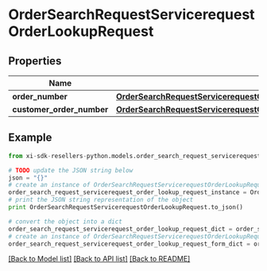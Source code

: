 # OrderSearchRequestServicerequestOrderLookupRequest


## Properties

Name | Type | Description | Notes
------------ | ------------- | ------------- | -------------
**order_number** | [**OrderSearchRequestServicerequestOrderLookupRequestOrderNumber**](OrderSearchRequestServicerequestOrderLookupRequestOrderNumber.md) |  | [optional] 
**customer_order_number** | [**OrderSearchRequestServicerequestOrderLookupRequestCustomerOrderNumber**](OrderSearchRequestServicerequestOrderLookupRequestCustomerOrderNumber.md) |  | [optional] 

## Example

```python
from xi-sdk-resellers-python.models.order_search_request_servicerequest_order_lookup_request import OrderSearchRequestServicerequestOrderLookupRequest

# TODO update the JSON string below
json = "{}"
# create an instance of OrderSearchRequestServicerequestOrderLookupRequest from a JSON string
order_search_request_servicerequest_order_lookup_request_instance = OrderSearchRequestServicerequestOrderLookupRequest.from_json(json)
# print the JSON string representation of the object
print OrderSearchRequestServicerequestOrderLookupRequest.to_json()

# convert the object into a dict
order_search_request_servicerequest_order_lookup_request_dict = order_search_request_servicerequest_order_lookup_request_instance.to_dict()
# create an instance of OrderSearchRequestServicerequestOrderLookupRequest from a dict
order_search_request_servicerequest_order_lookup_request_form_dict = order_search_request_servicerequest_order_lookup_request.from_dict(order_search_request_servicerequest_order_lookup_request_dict)
```
[[Back to Model list]](../README.md#documentation-for-models) [[Back to API list]](../README.md#documentation-for-api-endpoints) [[Back to README]](../README.md)


